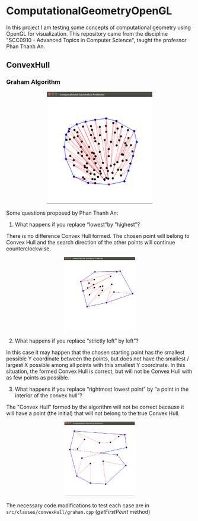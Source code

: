 # ComputationalGeometryOpenGL
In this project I am testing some concepts of computational geometry using OpenGL for visualization. This repository came from the discipline "SCC0910 - Advanced Topics in Computer Science", taught the professor Phan Thanh An.

## ConvexHull

### Graham Algorithm
<p align="center">
<img src="https://raw.githubusercontent.com/Brenocq/ComputationalGeometryOpenGL/master/img/ConvexHullGraham.png" height=300></img>
</p>

Some questions proposed by Phan Thanh An:
1. What happens if you replace “lowest”by ”highest”?

  There is no difference Convex Hull formed. The chosen point will belong to Convex Hull and the search direction of the other points will continue counterclockwise.

  <p align="center">
  <img src="https://raw.githubusercontent.com/Brenocq/ComputationalGeometryOpenGL/master/img/ConvexHullGrahamHighestPoint.png" height=200></img>
  </p>

2. What happens if you replace “strictly left” by left”?

  In this case it may happen that the chosen starting point has the smallest possible Y coordinate between the points, but does not have the smallest / largest X possible among all points with this smallest Y coordinate. In this situation, the formed Convex Hull is correct, but will not be Convex Hull with as few points as possible.

3. What happens if you replace “rightmost lowest point” by “a point in the interior of the convex hull”?

  The "Convex Hull" formed by the algorithm will not be correct because it will have a point (the initial) that will not belong to the true Convex Hull.

  <p align="center">
  <img src="https://raw.githubusercontent.com/Brenocq/ComputationalGeometryOpenGL/master/img/ConvexHullGrahamPointInside.png" height=200></img>
  </p>

The necessary code modifications to test each case are in `src/classes/convexHull/graham.cpp` (_getFirstPoint_ method)

